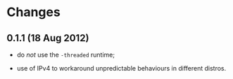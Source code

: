 Changes
=======

0.1.1 (18 Aug 2012)
-------------------

 - do *not* use the `-threaded` runtime;

 - use of IPv4 to workaround unpredictable behaviours in different
   distros.
